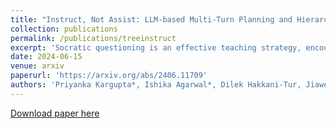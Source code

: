 ```yaml
---
title: "Instruct, Not Assist: LLM-based Multi-Turn Planning and Hierarchical Questioning for Socratic Code Debugging"
collection: publications
permalink: /publications/treeinstruct
excerpt: 'Socratic questioning is an effective teaching strategy, encouraging critical thinking and problem-solving. '
date: 2024-06-15
venue: arxiv
paperurl: 'https://arxiv.org/abs/2406.11709'
authors: 'Priyanka Kargupta*, Ishika Agarwal*, Dilek Hakkani-Tur, Jiawei Han'
---
```


[Download paper here](https://arxiv.org/abs/2406.11709)